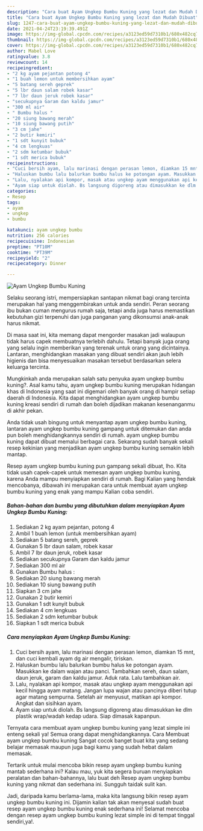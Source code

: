 ```yaml
---
description: "Cara buat Ayam Ungkep Bumbu Kuning yang lezat dan Mudah Dibuat"
title: "Cara buat Ayam Ungkep Bumbu Kuning yang lezat dan Mudah Dibuat"
slug: 1247-cara-buat-ayam-ungkep-bumbu-kuning-yang-lezat-dan-mudah-dibuat
date: 2021-04-24T23:19:39.491Z
image: https://img-global.cpcdn.com/recipes/a3123ed59d7310b1/680x482cq70/ayam-ungkep-bumbu-kuning-foto-resep-utama.jpg
thumbnail: https://img-global.cpcdn.com/recipes/a3123ed59d7310b1/680x482cq70/ayam-ungkep-bumbu-kuning-foto-resep-utama.jpg
cover: https://img-global.cpcdn.com/recipes/a3123ed59d7310b1/680x482cq70/ayam-ungkep-bumbu-kuning-foto-resep-utama.jpg
author: Mabel Love
ratingvalue: 3.8
reviewcount: 14
recipeingredient:
- "2 kg ayam pejantan potong 4"
- "1 buah lemon untuk membersihkan ayam"
- "5 batang sereh geprek"
- "5 lbr daun salam robek kasar"
- "7 lbr daun jeruk robek kasar"
- "secukupnya Garam dan kaldu jamur"
- "300 ml air"
- " Bumbu halus "
- "20 siung bawang merah"
- "10 siung bawang putih"
- "3 cm jahe"
- "2 butir kemiri"
- "1 sdt kunyit bubuk"
- "4 cm lengkuas"
- "2 sdm ketumbar bubuk"
- "1 sdt merica bubuk"
recipeinstructions:
- "Cuci bersih ayam, lalu marinasi dengan perasan lemon, diamkan 15 mnt, dan cuci kembali ayam dg air mengalir, tiriskan."
- "Haluskan bumbu lalu balurkan bumbu halus ke potongan ayam. Masukkan ke dalam wajan atau panci. Tambahkan sereh, daun salam, daun jeruk, garam dan kaldu jamur. Aduk rata. Lalu tambahkan air."
- "Lalu, nyalakan api kompor, masak atau ungkep ayam menggunakan api kecil hingga ayam matang. Jangan lupa wajan atau pancinya diberi tutup agar matang sempurna. Setelah air menyusut, matikan api kompor. Angkat dan sisihkan ayam."
- "Ayam siap untuk diolah. Bs langsung digoreng atau dimasukkan ke dlm plastik wrap/wadah kedap udara. Siap dimasak kapanpun."
categories:
- Resep
tags:
- ayam
- ungkep
- bumbu

katakunci: ayam ungkep bumbu 
nutrition: 256 calories
recipecuisine: Indonesian
preptime: "PT10M"
cooktime: "PT39M"
recipeyield: "2"
recipecategory: Dinner

---
```



![Ayam Ungkep Bumbu Kuning](https://img-global.cpcdn.com/recipes/a3123ed59d7310b1/680x482cq70/ayam-ungkep-bumbu-kuning-foto-resep-utama.jpg)

Selaku seorang istri, mempersiapkan santapan nikmat bagi orang tercinta merupakan hal yang menggembirakan untuk anda sendiri. Peran seorang ibu bukan cuman mengurus rumah saja, tetapi anda juga harus memastikan kebutuhan gizi terpenuhi dan juga panganan yang dikonsumsi anak-anak harus nikmat.

Di masa  saat ini, kita memang dapat mengorder masakan jadi walaupun tidak harus capek membuatnya terlebih dahulu. Tetapi banyak juga orang yang selalu ingin memberikan yang terenak untuk orang yang dicintainya. Lantaran, menghidangkan masakan yang dibuat sendiri akan jauh lebih higienis dan bisa menyesuaikan masakan tersebut berdasarkan selera keluarga tercinta. 



Mungkinkah anda merupakan salah satu penyuka ayam ungkep bumbu kuning?. Asal kamu tahu, ayam ungkep bumbu kuning merupakan hidangan khas di Indonesia yang saat ini digemari oleh banyak orang di hampir setiap daerah di Indonesia. Kita dapat menghidangkan ayam ungkep bumbu kuning kreasi sendiri di rumah dan boleh dijadikan makanan kesenanganmu di akhir pekan.

Anda tidak usah bingung untuk menyantap ayam ungkep bumbu kuning, lantaran ayam ungkep bumbu kuning gampang untuk ditemukan dan anda pun boleh menghidangkannya sendiri di rumah. ayam ungkep bumbu kuning dapat dibuat memalui berbagai cara. Sekarang sudah banyak sekali resep kekinian yang menjadikan ayam ungkep bumbu kuning semakin lebih mantap.

Resep ayam ungkep bumbu kuning pun gampang sekali dibuat, lho. Kita tidak usah capek-capek untuk memesan ayam ungkep bumbu kuning, karena Anda mampu menyiapkan sendiri di rumah. Bagi Kalian yang hendak mencobanya, dibawah ini merupakan cara untuk membuat ayam ungkep bumbu kuning yang enak yang mampu Kalian coba sendiri.

<!--inarticleads1-->

##### Bahan-bahan dan bumbu yang dibutuhkan dalam menyiapkan Ayam Ungkep Bumbu Kuning:

1. Sediakan 2 kg ayam pejantan, potong 4
1. Ambil 1 buah lemon (untuk membersihkan ayam)
1. Sediakan 5 batang sereh, geprek
1. Gunakan 5 lbr daun salam, robek kasar
1. Ambil 7 lbr daun jeruk, robek kasar
1. Sediakan secukupnya Garam dan kaldu jamur
1. Sediakan 300 ml air
1. Gunakan  Bumbu halus :
1. Sediakan 20 siung bawang merah
1. Sediakan 10 siung bawang putih
1. Siapkan 3 cm jahe
1. Gunakan 2 butir kemiri
1. Gunakan 1 sdt kunyit bubuk
1. Sediakan 4 cm lengkuas
1. Sediakan 2 sdm ketumbar bubuk
1. Siapkan 1 sdt merica bubuk




<!--inarticleads2-->

##### Cara menyiapkan Ayam Ungkep Bumbu Kuning:

1. Cuci bersih ayam, lalu marinasi dengan perasan lemon, diamkan 15 mnt, dan cuci kembali ayam dg air mengalir, tiriskan.
1. Haluskan bumbu lalu balurkan bumbu halus ke potongan ayam. Masukkan ke dalam wajan atau panci. Tambahkan sereh, daun salam, daun jeruk, garam dan kaldu jamur. Aduk rata. Lalu tambahkan air.
1. Lalu, nyalakan api kompor, masak atau ungkep ayam menggunakan api kecil hingga ayam matang. Jangan lupa wajan atau pancinya diberi tutup agar matang sempurna. Setelah air menyusut, matikan api kompor. Angkat dan sisihkan ayam.
1. Ayam siap untuk diolah. Bs langsung digoreng atau dimasukkan ke dlm plastik wrap/wadah kedap udara. Siap dimasak kapanpun.




Ternyata cara membuat ayam ungkep bumbu kuning yang lezat simple ini enteng sekali ya! Semua orang dapat menghidangkannya. Cara Membuat ayam ungkep bumbu kuning Sangat cocok banget buat kita yang sedang belajar memasak maupun juga bagi kamu yang sudah hebat dalam memasak.

Tertarik untuk mulai mencoba bikin resep ayam ungkep bumbu kuning mantab sederhana ini? Kalau mau, yuk kita segera buruan menyiapkan peralatan dan bahan-bahannya, lalu buat deh Resep ayam ungkep bumbu kuning yang nikmat dan sederhana ini. Sungguh taidak sulit kan. 

Jadi, daripada kamu berlama-lama, maka kita langsung bikin resep ayam ungkep bumbu kuning ini. Dijamin kalian tak akan menyesal sudah buat resep ayam ungkep bumbu kuning enak sederhana ini! Selamat mencoba dengan resep ayam ungkep bumbu kuning lezat simple ini di tempat tinggal sendiri,ya!.

